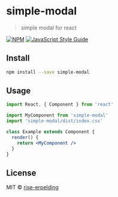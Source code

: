 # simple-modal

> simple modal for react

[![NPM](https://img.shields.io/npm/v/simple-modal.svg)](https://www.npmjs.com/package/simple-modal) [![JavaScript Style Guide](https://img.shields.io/badge/code_style-standard-brightgreen.svg)](https://standardjs.com)

## Install

```bash
npm install --save simple-modal
```

## Usage

```jsx
import React, { Component } from 'react'

import MyComponent from 'simple-modal'
import 'simple-modal/dist/index.css'

class Example extends Component {
  render() {
    return <MyComponent />
  }
}
```

## License

MIT © [rise-erpelding](https://github.com/rise-erpelding)
